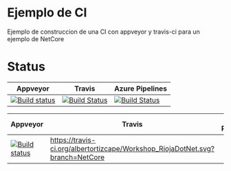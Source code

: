 # Ejemplo de CI

Ejemplo de construccion de una CI con appveyor y travis-ci para un ejemplo de NetCore

# Status

|Appveyor|Travis|Azure Pipelines|
|--------|------|---------------|
|[![Build status](https://ci.appveyor.com/api/projects/status/ru7pkg7sr6aobqf7/branch/netcore?svg=true)](https://ci.appveyor.com/project/kabestrus/workshop-riojadotnet/branch/netcore)|[![Build Status](https://travis-ci.org/JorTurFer/Workshop_RiojaDotNet.svg?branch=NetCore)](https://travis-ci.org/JorTurFer/Workshop_RiojaDotNet)|[![Build Status](https://dev.azure.com/JorTurFer/Workshop_RiojaDotNet/_apis/build/status/JorTurFer.Workshop_RiojaDotNet?branchName=NetCore)](https://dev.azure.com/JorTurFer/Workshop_RiojaDotNet/_build/latest?definitionId=6&branchName=NetCore)|



|Appveyor|Travis|Azure Pipelines|
|--------|------|---------------|
|[![Build status](https://ci.appveyor.com/api/projects/status/2xq43fxsta4u2pmn?svg=true)](https://ci.appveyor.com/project/albertortizcape/workshop-riojadotnet)|https://travis-ci.org/albertortizcape/Workshop_RiojaDotNet.svg?branch=NetCore|

